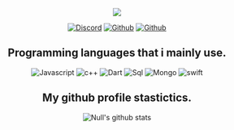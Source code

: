 <p align="center">
  <a href="https://tcno.co/">
    <img src="https://cdn.discordapp.com/attachments/798251644700721192/800779225538887700/M2Uhzyn.png"></a>
</p>
<p align="center">
    <a href="https://discordapp.com/users/749998774566387742">
   <img alt="Discord" src="https://img.shields.io/badge/Discord-! Null%236232-7289DA?style=for-the-badge&logo=discord&logoColor=7289DA&logoWidth=20&labelColor=000'"></a>    
  <a href="https://github.com/string-null">
   <img alt="Github" src="https://img.shields.io/github/followers/string-null?color=1DA1F2&logo=github&label=Followers&style=for-the-badge"></a>   
   <a href="https://inull.es/">
   <img alt="Github" src="https://img.shields.io/website?label=inull.es&style=for-the-badge&url=https://inull.es/"></a> 
</p>


<h2 align="center">Programming languages that i mainly use.</h2>
<p align="center">
  <img alt="Javascript" src="https://img.shields.io/badge/-JavaScript-090909?style=for-the-badge&logo=JavaScript&logoColor=E9D54D"></a> 
  <img alt="c++" src="https://img.shields.io/badge/-C++-090909?style=for-the-badge&logo=C%2b%2b&logoColor=6296CC"></a> 
  <img alt="Dart" src="https://img.shields.io/badge/-Dart-090909?style=for-the-badge&logo=dart&logoColor=097CDB"></a>    
  <img alt="Sql" src="https://img.shields.io/badge/-Sql-090909?style=for-the-badge&logo=mysql&logoColor=00648B"></a> 
  <img alt="Mongo" src="https://img.shields.io/badge/-MongoDB-090909?style=for-the-badge&logo=MongoDB&logoColor=00648B"></a> 
  <img alt="swift" src="https://img.shields.io/badge/-Swift-090909?style=for-the-badge&logo=Swift&logoColor=00648B"></a> 
</p>

<h2 align="center">My github profile stastictics.</h2>
<p align="center">
  <img align="center" src="https://github-readme-stats.vercel.app/api?username=string-null&&show_icons=true&title_color=ffffff&icon_color=bb2acf&text_color=daf7dc&bg_color=151515" alt="Null's github stats"/>
<br />

</pre> 


